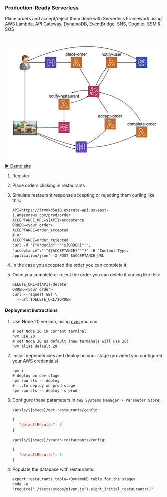 ### Production-Ready Serverless 

Place orders and accept/reject them done with Serverless Framework using AWS Lambda, API Gateway, DynamoDB, EventBridge, SNS, Cognito, SSM & SQS
<br /><br />

<p align="center">
  <img src="doc/flow.jpg" />
</p> 

[▶️ Demo site](https://8k6h.short.gy/prsls)

1. Register
1. Place orders clicking in restaurants
1. Simulate restaurant response accepting or rejecting them curling like this:

    ```shell script
    API=https://lrmnkd5aj8.execute-api.us-east-1.amazonaws.com/prod/order
    ACCEPTANCE_URL=${API}/acceptance
    ORDER=<your order>
    ACCEPTANCE=order_accepted
    # or
    ACCEPTANCE=order_rejected 
    curl -d '{"orderId":"'"${ORDER}"'", "acceptance":"'"${ACCEPTANCE}"'"}' -H "Content-Type: application/json" -X POST $ACCEPTANCE_URL
    ```
1. In the case you accepted the order you can complete it
1. Once you complete or reject the order you can delete it curling like this:
   ```shell script
   DELETE_URL=${API}/delete
   ORDER=<your order>
   curl --request GET \
     --url $DELETE_URL/$ORDER
   ```
   
#### Deployment instructions

1. Use Node 20 version, using [nvm](https://github.com/nvm-sh/nvm) you can:

    ```
    # set Node 20 in current terminal
    nvm use 20
    # set Node 20 as default (new terminals will use 20)
    nvm alias default 20
    ```
   
1. Install dependencies and deploy on your stage (provided you configured your AWS credentials)

    ```shell script
    npm i
    # deploy on dev stage
    npm run sls -- deploy
    # ...to deploy on prod stage
    npm run sls -- deploy -s prod
    ```

1. Configure these parameters in `AWS Systems Manager > Parameter Store`:

    `/prsls/${stage}/get-restaurants/config`: 
    ```json
    {
       "defaultResults": 8
    }
    ```
    `/prsls/${stage}/search-restaurants/config`:
    ```json
    {
       "defaultResults": 8
    }
    ```

1. Populate the database with restaurants:

    ```shell script
    export restaurants_table=<DynamoDB table for the stage>
    node -e 'require("./tests/steps/given.js").eight_initial_restaurants()'
    ```